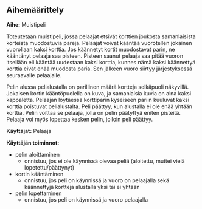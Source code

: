  ## Aihemäärittely

**Aihe:** Muistipeli

Toteutetaan muistipeli, jossa pelaajat etsivät korttien joukosta samanlaisista korteista muodostuvia pareja. Pelaajat voivat kääntää vuorotellen jokainen vuorollaan kaksi korttia. Jos käännetyt kortit muodostavat parin, ne kääntänyt pelaaja saa pisteen. Pisteen saanut pelaaja saa pitää vuoron itsellään eli kääntää uudestaan kaksi korttia, kunnes nämä kaksi käännettyä korttia eivät enää muodosta paria. Sen jälkeen vuoro siirtyy järjestyksessä seuraavalle pelaajalle.

Pelin alussa pelialustalla on parillinen määrä kortteja selkäpuoli näkyvillä. Jokaisen kortin kääntöpuolella on kuva, ja samanlaisia kuvia on aina kaksi kappaletta. Pelaajan löytäessä korttiparin kyseiseen pariin kuuluvat kaksi korttia poistuvat pelialustalta. Peli päättyy, kun alustalla ei ole enää yhtään korttia. Pelin voittaa se pelaaja, jolla on pelin päätyttyä eniten pisteitä. Pelaaja voi myös lopettaa kesken pelin, jolloin peli päättyy.

**Käyttäjät:** Pelaaja

**Käyttäjän toiminnot:**
- pelin aloittaminen
	- onnistuu, jos ei ole käynnissä olevaa peliä (aloitettu, muttei vielä 	lopetettu/päättynyt) 	
- kortin kääntäminen
	- onnistuu, jos peli on käynnissä ja vuoro on pelaajalla sekä käännettyjä kortteja 	alustalla yksi tai ei yhtään
- pelin lopettaminen
	- onnistuu, jos peli on käynnissä ja vuoro pelaajalla
